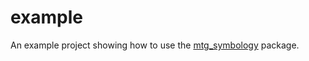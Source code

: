 # example

An example project showing how to use the [mtg_symbology](https://pub.dev/packages/mtg_symbology) package.
